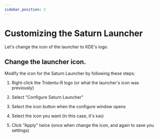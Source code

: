 ```yaml
---
sidebar_position: 2
---
```


# Customizing the Saturn Launcher

Let's change the icon of the launcher to KDE's logo.

## Change the launcher icon.

Modify the icon for the Saturn Launcher by following these steps:

1. Right-click the Tridentu-R logo (or what the launcher's icon was previously)

2. Select "Configure Saturn Launcher"

3. Select the icon button when the configure window opens

4. Select the icon you want (in this case, it's ```kde```)

5. Click "Apply" twice (once when change the icon, and again to save you settings)


